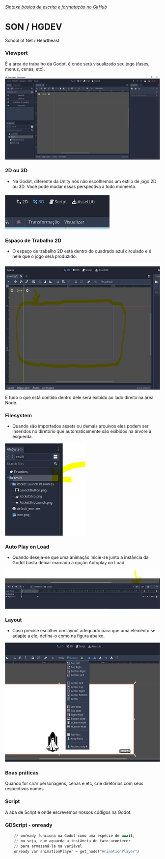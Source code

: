 ###### [Sintaxe básica de escrita e formatação no GitHub](https://help.github.com/pt/github/writing-on-github/basic-writing-and-formatting-syntax)<br/>

# SON / HGDEV
School of Net / Heartbeast

### Viewport

É a área de trabalho da Godot, é onde será visualizado seu jogo (fases, menus, cenas, etc).

![Alt text](https://github.com/phoenixproject/gamedev/blob/master/__MEDIA/__GODOT/01_godot_viewport.png?raw=true "Viewport")

### 2D ou 3D

- Na Godot, diferente da Unity nós não escolhemos um estilo de jogo 2D ou 3D. Você
pode mudar essas perspectiva a todo momento.

![Alt text](https://github.com/phoenixproject/gamedev/blob/master/__MEDIA/__GODOT/02_godot_mudanca_ambiente.png?raw=true "Perspectiva")

### Espaço de Trabalho 2D

- O espaço de trabalho 2D está dentro do quadrado azul circulado e é nele que o jogo será produzido.

![Alt text](https://github.com/phoenixproject/gamedev/blob/master/__MEDIA/__GODOT/03_godot_espaco_trabalho_2d.png?raw=true "Espaço de trabalho 2D")

E tudo o que está contido dentro dele será exibido ao lado direito na área Node.

### Filesystem

- Quando são importados assets ou demais arquivos eles podem ser inseridos no diretório que automaticamente são exibidos na árvore à esquerda.

![Alt text](https://github.com/phoenixproject/gamedev/blob/master/__MEDIA/__GODOT/04_godot_filesystem_location_explorer.png?raw=true "Filesystem Explorer")

### Auto Play on Load

- Quando deseja-se que uma animação inicie-se junto a instância da Godot basta deixar marcado a opção Autoplay on Load.

![Alt text](https://github.com/phoenixproject/gamedev/blob/master/__MEDIA/__GODOT/05_godot_autoplay_on_load.png?raw=true "Auto Play")

### Layout

- Caso precise escolher um layout adequado para que uma elemento se adapte a ele, defina-o como na figura abaixo.

![Alt text](https://github.com/phoenixproject/gamedev/blob/master/__MEDIA/__GODOT/06_godot_layout_escolha.png?raw=true "Auto Play")

### Boas práticas

Quando for criar personagens, cenas e etc, crie diretórios com seus respectivos nomes.

### Script

A aba de Script é onde escrevemos nossos códigos na Godot.

### GDScript - onready

```python
	// onready funciona na Godot como uma espécie de await,
	// ou seja, que aguarda a instância de fato acontecer 
	// para armazená-la na variável
	onready var animationPlayer = get_node("AnimationPlayer")
```


